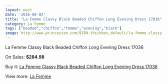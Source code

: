 ```yaml
---
layout: post
date: '2016-08-02'
title: "La Femme Classy Black Beaded Chiffon Long Evening Dress 17036"
category: La Femme
tags: ["beaded","chiffon","femme","evening","black"]
image: http://www.princessan.com/9700-thickbox_default/la-femme-classy-black-beaded-chiffon-long-evening-dress-17036.jpg
---
```

La Femme Classy Black Beaded Chiffon Long Evening Dress 17036

On Sales: **$284.98**
<a href="https://www.princessan.com/en/la-femme/4222-la-femme-classy-black-beaded-chiffon-long-evening-dress-17036.html"><amp-img layout="responsive" width="600" height="600" src="//www.princessan.com/9700-thickbox_default/la-femme-classy-black-beaded-chiffon-long-evening-dress-17036.jpg" alt="La Femme Classy Black Beaded Chiffon Long Evening Dress 17036 0" /></a>
<a href="https://www.princessan.com/en/la-femme/4222-la-femme-classy-black-beaded-chiffon-long-evening-dress-17036.html"><amp-img layout="responsive" width="600" height="600" src="//www.princessan.com/9701-thickbox_default/la-femme-classy-black-beaded-chiffon-long-evening-dress-17036.jpg" alt="La Femme Classy Black Beaded Chiffon Long Evening Dress 17036 1" /></a>
<a href="https://www.princessan.com/en/la-femme/4222-la-femme-classy-black-beaded-chiffon-long-evening-dress-17036.html"><amp-img layout="responsive" width="600" height="600" src="//www.princessan.com/9702-thickbox_default/la-femme-classy-black-beaded-chiffon-long-evening-dress-17036.jpg" alt="La Femme Classy Black Beaded Chiffon Long Evening Dress 17036 2" /></a>

Buy it: [La Femme Classy Black Beaded Chiffon Long Evening Dress 17036](https://www.princessan.com/en/la-femme/4222-la-femme-classy-black-beaded-chiffon-long-evening-dress-17036.html "La Femme Classy Black Beaded Chiffon Long Evening Dress 17036")

View more: [La Femme](https://www.princessan.com/en/28-la-femme "La Femme")